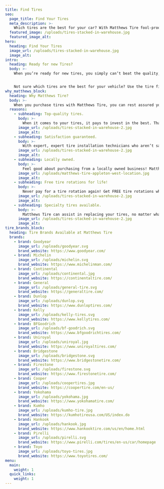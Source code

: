 ```yaml
---
title: Find Tires
seo:
  page_title: Find Your Tires
  meta_description: >-
    Which tires are the best for your car? With Matthews Tire fool-proof tire finder tool, you’ll be able to find the perfect tires for any vehicle.
  featured_image: /uploads/tires-stacked-in-warehouse.jpg
  featured_image_alt:
hero:
  heading: Find Your Tires
  image_url: /uploads/tires-stacked-in-warehouse.jpg
  image_alt:
intro:
  heading: Ready for new Tires?
  body: >-
    When you’re ready for new tires, you simply can’t beat the quality, service and value at Matthews Tire! Shop from our large inventory of high-quality tires and let our ASE-certified technicians handle the rest.  


    Not sure which tires are the best for your vehicle? Use the tire finder tool below, or call your local <a href="/locations/">Matthews Tire location</a> for a free consultation.
why_matthews_block:
  heading: Why Matthews Tire?
  body: >-
    When you purchase tires with Matthews Tire, you can rest assured you’re getting the highest quality service for the best value in Northeast Wisconsin. What makes our tire services truly world-class?
  reasons:
    - subheading: Top-quality tires.
      body: >-
        When it comes to your tires, it pays to invest in the best. That’s why you’ll never have to worry about cheap, low-quality tires at Matthews Tire. We carry a wide range of the best tire brands available throughout Northeast Wisconsin, including Goodyear, Michelin, Firestone and more.
      image_url: /uploads/tires-stacked-in-warehouse-2.jpg
      image_alt:
    - subheading: Satisfaction guaranteed.
      body: >-
        With expert, expert tire installation technicians who aren’t satisfied until you are, you can trust your vehicle and tires are in good hands at Matthews Tire.
      image_url: /uploads/tires-stacked-in-warehouse-2.jpg
      image_alt:
    - subheading: Locally owned.
      body: >-
        Feel good about purchasing from a locally owned business! Matthews Tire has grown our reputation for high-quality service and value on tires and auto services in Northeast Wisconsin since 1952.
      image_url: /uploads/matthews-tire-appleton-west-location.jpg
      image_alt:
    - subheading: Free tire rotations for life!
      body: >-
        Never pay for a tire rotation again! Get FREE tire rotations when you purchase a full set of four tires at any Matthews Tire location.
      image_url: /uploads/tires-stacked-in-warehouse-2.jpg
      image_alt:
    - subheading: Specialty tires available.
      body: >-
        Matthews Tire can assist in replacing your tires, no matter what type of vehicle you drive. We have a selection of high-performance tires fit for various luxury car brands.
      image_url: /uploads/tires-stacked-in-warehouse-2.jpg
      image_alt:
tire_brands_block:
  heading: Tire Brands Available at Matthews Tire
  brands:
    - brand: Goodyear
      image_url: /uploads/goodyear.svg
      brand_website: https://www.goodyear.com/
    - brand: Michelin
      image_url: /uploads/michelin.svg
      brand_website: https://www.michelinman.com/
    - brand: Continental
      image_url: /uploads/continental.jpg
      brand_website: https://continentaltire.com/
    - brand: General
      image_url: /uploads/general-tire.svg
      brand_website: https://generaltire.com/
    - brand: Dunlop
      image_url: /uploads/dunlop.svg
      brand_website: https://www.dunloptires.com/
    - brand: Kelly
      image_url: /uploads/kelly-tires.svg
      brand_website: https://www.kellytires.com/
    - brand: BFGoodrich
      image_url: /uploads/bf-goodrich.svg
      brand_website: https://www.bfgoodrichtires.com/
    - brand: Uniroyal
      image_url: /uploads/uniroyal.jpg
      brand_website: https://www.uniroyaltires.com/
    - brand: Bridgestone
      image_url: /uploads/bridgestone.svg
      brand_website: https://www.bridgestonetire.com/
    - brand: Firestone
      image_url: /uploads/firestone.svg
      brand_website: https://www.firestonetire.com/
    - brand: Cooper
      image_url: /uploads/coopertires.jpg
      brand_website: https://coopertire.com/en-us/
    - brand: Yokohama
      image_url: /uploads/yokohama.jpg
      brand_website: https://www.yokohamatire.com/
    - brand: Kumho
      image_url: /uploads/kumho-tire.jpg
      brand_website: https://kumhotireusa.com/US/index.do
    - brand: Hankook
      image_url: /uploads/hankook.jpg
      brand_website: https://www.hankooktire.com/us/en/home.html
    - brand: Pirelli
      image_url: /uploads/pirelli.svg
      brand_website: https://www.pirelli.com/tires/en-us/car/homepage
    - brand: Toyo
      image_url: /uploads/toyo-tires.jpg
      brand_website: https://www.toyotires.com/
menu:
  main:
    weight: 1
  quick_links:
    weight: 1
---
```


